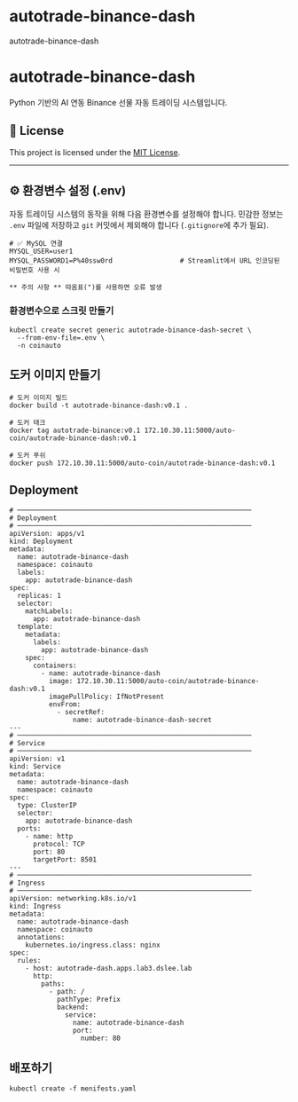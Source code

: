 # autotrade-binance-dash
autotrade-binance-dash


# autotrade-binance-dash

Python 기반의 AI 연동 Binance 선물 자동 트레이딩 시스템입니다.

## 🪪 License

This project is licensed under the [MIT License](LICENSE).

---

## ⚙️ 환경변수 설정 (.env)

자동 트레이딩 시스템의 동작을 위해 다음 환경변수를 설정해야 합니다. 민감한 정보는 `.env` 파일에 저장하고 `git` 커밋에서 제외해야 합니다 (`.gitignore`에 추가 필요).

```env
# ✅ MySQL 연결
MYSQL_USER=user1
MYSQL_PASSWORD1=P%40ssw0rd                 # Streamlit에서 URL 인코딩된 비밀번호 사용 시

** 주의 사항 ** 따옴표(")를 사용하면 오류 발생
```

### 환경변수으로 스크릿 만들기
```
kubectl create secret generic autotrade-binance-dash-secret \
  --from-env-file=.env \
  -n coinauto
```

## 도커 이미지 만들기
```
# 도커 이미지 빌드
docker build -t autotrade-binance-dash:v0.1 .

# 도커 태크
docker tag autotrade-binance:v0.1 172.10.30.11:5000/auto-coin/autotrade-binance-dash:v0.1

# 도커 푸쉬
docker push 172.10.30.11:5000/auto-coin/autotrade-binance-dash:v0.1
```

## Deployment
```
# ───────────────────────────────────────────────────────────
# Deployment
# ───────────────────────────────────────────────────────────
apiVersion: apps/v1
kind: Deployment
metadata:
  name: autotrade-binance-dash
  namespace: coinauto
  labels:
    app: autotrade-binance-dash
spec:
  replicas: 1
  selector:
    matchLabels:
      app: autotrade-binance-dash
  template:
    metadata:
      labels:
        app: autotrade-binance-dash
    spec:
      containers:
        - name: autotrade-binance-dash
          image: 172.10.30.11:5000/auto-coin/autotrade-binance-dash:v0.1
          imagePullPolicy: IfNotPresent
          envFrom:
            - secretRef:
                name: autotrade-binance-dash-secret
---
# ───────────────────────────────────────────────────────────
# Service
# ───────────────────────────────────────────────────────────
apiVersion: v1
kind: Service
metadata:
  name: autotrade-binance-dash
  namespace: coinauto
spec:
  type: ClusterIP
  selector:
    app: autotrade-binance-dash
  ports:
    - name: http
      protocol: TCP
      port: 80
      targetPort: 8501
---
# ───────────────────────────────────────────────────────────
# Ingress
# ───────────────────────────────────────────────────────────
apiVersion: networking.k8s.io/v1
kind: Ingress
metadata:
  name: autotrade-binance-dash
  namespace: coinauto
  annotations:
    kubernetes.io/ingress.class: nginx
spec:
  rules:
    - host: autotrade-dash.apps.lab3.dslee.lab
      http:
        paths:
          - path: /
            pathType: Prefix
            backend:
              service:
                name: autotrade-binance-dash
                port:
                  number: 80

```

## 배포하기
```
kubectl create -f menifests.yaml
```

